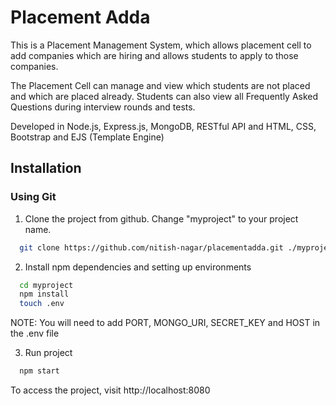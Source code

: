 
# Placement Adda

This is a Placement Management System, which allows placement cell to add companies which are hiring and allows students to apply to those companies.

The Placement Cell can manage and view which students are not placed and which are placed already. Students can also view all Frequently Asked Questions during interview rounds and tests.

Developed in Node.js, Express.js, MongoDB, RESTful API and HTML, CSS, Bootstrap and EJS (Template Engine)


## Installation

### Using Git ###
1. Clone the project from github. Change "myproject" to your project name.

```bash
  git clone https://github.com/nitish-nagar/placementadda.git ./myproject
```

2. Install npm dependencies and setting up environments

```bash
  cd myproject
  npm install
  touch .env
```

NOTE: You will need to add PORT, MONGO_URI, SECRET_KEY and HOST in the .env file

3. Run project

```bash
  npm start
```

To access the project, visit http://localhost:8080